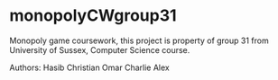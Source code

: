# monopolyCWgroup31

Monopoly game coursework, this project is property of group 31 from University of Sussex, Computer Science course.

Authors:
Hasib 
Christian
Omar
Charlie
Alex

